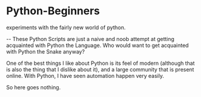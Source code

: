 # Python-Beginners
experiments with the fairly new world of python.

--
These Python Scripts are just a naive and noob attempt at getting acquainted with Python the Language. Who would want to get acquainted with Python the Snake anyway?

One of the best things I like about Python is its feel of modern (although that is also the thing that I dislike about it), and a large community that is present online. With Python, I have seen automation happen very easily.

So here goes nothing.
